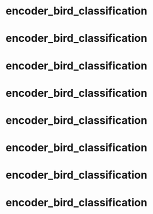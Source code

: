 
# encoder_bird_classification
# encoder_bird_classification
# encoder_bird_classification
# encoder_bird_classification
# encoder_bird_classification
# encoder_bird_classification
# encoder_bird_classification
# encoder_bird_classification
